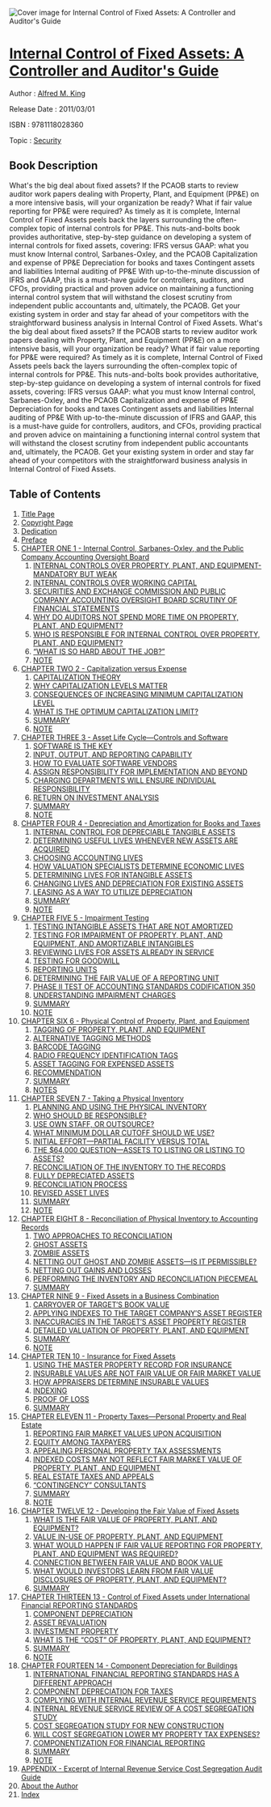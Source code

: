 ![Cover image for Internal Control of Fixed Assets: A Controller and Auditor&#39;s Guide](https://imgdetail.ebookreading.net/cover/cover/security/EB9781118028360.jpg)

[Internal Control of Fixed Assets: A Controller and Auditor&#39;s Guide](https://ebookreading.net/view/book/Internal+Control+of+Fixed+Assets%3A+A+Controller+and+Auditor%26%2339%3Bs+Guide-EB9781118028360_1.html "Internal Control of Fixed Assets: A Controller and Auditor&#39;s Guide")
====================================================================================================================

Author : [Alfred M. King](https://ebookreading.net/search/author/Alfred+M.+King)

Release Date : 2011/03/01

ISBN : 9781118028360

Topic : [Security](https://ebookreading.net/search/category/security)

Book Description
-----------------

What's the big deal about fixed assets?
If the PCAOB starts to review auditor work papers dealing with Property, Plant, and Equipment (PP&amp;E) on a more intensive basis, will your organization be ready? What if fair value reporting for PP&amp;E were required?
As timely as it is complete, Internal Control of Fixed Assets peels back the layers surrounding the often-complex topic of internal controls for PP&amp;E. This nuts-and-bolts book provides authoritative, step-by-step guidance on developing a system of internal controls for fixed assets, covering:
IFRS versus GAAP: what you must know
Internal control, Sarbanes-Oxley, and the PCAOB
Capitalization and expense of PP&amp;E
Depreciation for books and taxes
Contingent assets and liabilities
Internal auditing of PP&amp;E
With up-to-the-minute discussion of IFRS and GAAP, this is a must-have guide for controllers, auditors, and CFOs, providing practical and proven advice on maintaining a functioning internal control system that will withstand the closest scrutiny from independent public accountants and, ultimately, the PCAOB. Get your existing system in order and stay far ahead of your competitors with the straightforward business analysis in Internal Control of Fixed Assets.
              What's the big deal about fixed assets?
If the PCAOB starts to review auditor work papers dealing with Property, Plant, and Equipment (PP&amp;E) on a more intensive basis, will your organization be ready? What if fair value reporting for PP&amp;E were required?
As timely as it is complete, Internal Control of Fixed Assets peels back the layers surrounding the often-complex topic of internal controls for PP&amp;E. This nuts-and-bolts book provides authoritative, step-by-step guidance on developing a system of internal controls for fixed assets, covering:
IFRS versus GAAP: what you must know
Internal control, Sarbanes-Oxley, and the PCAOB
Capitalization and expense of PP&amp;E
Depreciation for books and taxes
Contingent assets and liabilities
Internal auditing of PP&amp;E
With up-to-the-minute discussion of IFRS and GAAP, this is a must-have guide for controllers, auditors, and CFOs, providing practical and proven advice on maintaining a functioning internal control system that will withstand the closest scrutiny from independent public accountants and, ultimately, the PCAOB. Get your existing system in order and stay far ahead of your competitors with the straightforward business analysis in Internal Control of Fixed Assets.
              
Table of Contents
-----------------

1. [Title Page](https://ebookreading.net/view/book/Internal+Control+of+Fixed+Assets%3A+A+Controller+and+Auditor%26%2339%3Bs+Guide-EB9781118028360_3.html)
1. [Copyright Page](https://ebookreading.net/view/book/Internal+Control+of+Fixed+Assets%3A+A+Controller+and+Auditor%26%2339%3Bs+Guide-EB9781118028360_4.html)
1. [Dedication](https://ebookreading.net/view/book/Internal+Control+of+Fixed+Assets%3A+A+Controller+and+Auditor%26%2339%3Bs+Guide-EB9781118028360_5.html)
1. [Preface](https://ebookreading.net/view/book/Internal+Control+of+Fixed+Assets%3A+A+Controller+and+Auditor%26%2339%3Bs+Guide-EB9781118028360_6.html)
1. [CHAPTER ONE 1 - Internal Control, Sarbanes-Oxley, and the Public Company Accounting Oversight Board](https://ebookreading.net/view/book/Internal+Control+of+Fixed+Assets%3A+A+Controller+and+Auditor%26%2339%3Bs+Guide-EB9781118028360_7.html)
    1. [INTERNAL CONTROLS OVER PROPERTY, PLANT, AND EQUIPMENT-MANDATORY BUT WEAK](https://ebookreading.net/view/book/Internal+Control+of+Fixed+Assets%3A+A+Controller+and+Auditor%26%2339%3Bs+Guide-EB9781118028360_7.html#h1)
    1. [INTERNAL CONTROLS OVER WORKING CAPITAL](https://ebookreading.net/view/book/Internal+Control+of+Fixed+Assets%3A+A+Controller+and+Auditor%26%2339%3Bs+Guide-EB9781118028360_7.html#h2)
    1. [SECURITIES AND EXCHANGE COMMISSION AND PUBLIC COMPANY ACCOUNTING OVERSIGHT BOARD SCRUTINY OF FINANCIAL STATEMENTS](https://ebookreading.net/view/book/Internal+Control+of+Fixed+Assets%3A+A+Controller+and+Auditor%26%2339%3Bs+Guide-EB9781118028360_7.html#h3)
    1. [WHY DO AUDITORS NOT SPEND MORE TIME ON PROPERTY, PLANT, AND EQUIPMENT?](https://ebookreading.net/view/book/Internal+Control+of+Fixed+Assets%3A+A+Controller+and+Auditor%26%2339%3Bs+Guide-EB9781118028360_7.html#h4)
    1. [WHO IS RESPONSIBLE FOR INTERNAL CONTROL OVER PROPERTY, PLANT, AND EQUIPMENT?](https://ebookreading.net/view/book/Internal+Control+of+Fixed+Assets%3A+A+Controller+and+Auditor%26%2339%3Bs+Guide-EB9781118028360_7.html#h5)
    1. [“WHAT IS SO HARD ABOUT THE JOB?”](https://ebookreading.net/view/book/Internal+Control+of+Fixed+Assets%3A+A+Controller+and+Auditor%26%2339%3Bs+Guide-EB9781118028360_7.html#h6)
    1. [NOTE](https://ebookreading.net/view/book/Internal+Control+of+Fixed+Assets%3A+A+Controller+and+Auditor%26%2339%3Bs+Guide-EB9781118028360_7.html#h7)
1. [CHAPTER TWO 2 - Capitalization versus Expense](https://ebookreading.net/view/book/Internal+Control+of+Fixed+Assets%3A+A+Controller+and+Auditor%26%2339%3Bs+Guide-EB9781118028360_8.html)
    1. [CAPITALIZATION THEORY](https://ebookreading.net/view/book/Internal+Control+of+Fixed+Assets%3A+A+Controller+and+Auditor%26%2339%3Bs+Guide-EB9781118028360_8.html#h1)
    1. [WHY CAPITALIZATION LEVELS MATTER](https://ebookreading.net/view/book/Internal+Control+of+Fixed+Assets%3A+A+Controller+and+Auditor%26%2339%3Bs+Guide-EB9781118028360_8.html#h2)
    1. [CONSEQUENCES OF INCREASING MINIMUM CAPITALIZATION LEVEL](https://ebookreading.net/view/book/Internal+Control+of+Fixed+Assets%3A+A+Controller+and+Auditor%26%2339%3Bs+Guide-EB9781118028360_8.html#h3)
    1. [WHAT IS THE OPTIMUM CAPITALIZATION LIMIT?](https://ebookreading.net/view/book/Internal+Control+of+Fixed+Assets%3A+A+Controller+and+Auditor%26%2339%3Bs+Guide-EB9781118028360_8.html#h4)
    1. [SUMMARY](https://ebookreading.net/view/book/Internal+Control+of+Fixed+Assets%3A+A+Controller+and+Auditor%26%2339%3Bs+Guide-EB9781118028360_8.html#h5)
    1. [NOTE](https://ebookreading.net/view/book/Internal+Control+of+Fixed+Assets%3A+A+Controller+and+Auditor%26%2339%3Bs+Guide-EB9781118028360_8.html#h6)
1. [CHAPTER THREE 3 - Asset Life Cycle—Controls and Software](https://ebookreading.net/view/book/Internal+Control+of+Fixed+Assets%3A+A+Controller+and+Auditor%26%2339%3Bs+Guide-EB9781118028360_9.html)
    1. [SOFTWARE IS THE KEY](https://ebookreading.net/view/book/Internal+Control+of+Fixed+Assets%3A+A+Controller+and+Auditor%26%2339%3Bs+Guide-EB9781118028360_9.html#h1)
    1. [INPUT, OUTPUT, AND REPORTING CAPABILITY](https://ebookreading.net/view/book/Internal+Control+of+Fixed+Assets%3A+A+Controller+and+Auditor%26%2339%3Bs+Guide-EB9781118028360_9.html#h2)
    1. [HOW TO EVALUATE SOFTWARE VENDORS](https://ebookreading.net/view/book/Internal+Control+of+Fixed+Assets%3A+A+Controller+and+Auditor%26%2339%3Bs+Guide-EB9781118028360_9.html#h3)
    1. [ASSIGN RESPONSIBILITY FOR IMPLEMENTATION AND BEYOND](https://ebookreading.net/view/book/Internal+Control+of+Fixed+Assets%3A+A+Controller+and+Auditor%26%2339%3Bs+Guide-EB9781118028360_9.html#h4)
    1. [CHARGING DEPARTMENTS WILL ENSURE INDIVIDUAL RESPONSIBILITY](https://ebookreading.net/view/book/Internal+Control+of+Fixed+Assets%3A+A+Controller+and+Auditor%26%2339%3Bs+Guide-EB9781118028360_9.html#h5)
    1. [RETURN ON INVESTMENT ANALYSIS](https://ebookreading.net/view/book/Internal+Control+of+Fixed+Assets%3A+A+Controller+and+Auditor%26%2339%3Bs+Guide-EB9781118028360_9.html#h6)
    1. [SUMMARY](https://ebookreading.net/view/book/Internal+Control+of+Fixed+Assets%3A+A+Controller+and+Auditor%26%2339%3Bs+Guide-EB9781118028360_9.html#h7)
    1. [NOTE](https://ebookreading.net/view/book/Internal+Control+of+Fixed+Assets%3A+A+Controller+and+Auditor%26%2339%3Bs+Guide-EB9781118028360_9.html#h8)
1. [CHAPTER FOUR 4 - Depreciation and Amortization for Books and Taxes](https://ebookreading.net/view/book/Internal+Control+of+Fixed+Assets%3A+A+Controller+and+Auditor%26%2339%3Bs+Guide-EB9781118028360_10.html)
    1. [INTERNAL CONTROL FOR DEPRECIABLE TANGIBLE ASSETS](https://ebookreading.net/view/book/Internal+Control+of+Fixed+Assets%3A+A+Controller+and+Auditor%26%2339%3Bs+Guide-EB9781118028360_10.html#h1)
    1. [DETERMINING USEFUL LIVES WHENEVER NEW ASSETS ARE ACQUIRED](https://ebookreading.net/view/book/Internal+Control+of+Fixed+Assets%3A+A+Controller+and+Auditor%26%2339%3Bs+Guide-EB9781118028360_10.html#h2)
    1. [CHOOSING ACCOUNTING LIVES](https://ebookreading.net/view/book/Internal+Control+of+Fixed+Assets%3A+A+Controller+and+Auditor%26%2339%3Bs+Guide-EB9781118028360_10.html#h3)
    1. [HOW VALUATION SPECIALISTS DETERMINE ECONOMIC LIVES](https://ebookreading.net/view/book/Internal+Control+of+Fixed+Assets%3A+A+Controller+and+Auditor%26%2339%3Bs+Guide-EB9781118028360_10.html#h4)
    1. [DETERMINING LIVES FOR INTANGIBLE ASSETS](https://ebookreading.net/view/book/Internal+Control+of+Fixed+Assets%3A+A+Controller+and+Auditor%26%2339%3Bs+Guide-EB9781118028360_10.html#h5)
    1. [CHANGING LIVES AND DEPRECIATION FOR EXISTING ASSETS](https://ebookreading.net/view/book/Internal+Control+of+Fixed+Assets%3A+A+Controller+and+Auditor%26%2339%3Bs+Guide-EB9781118028360_10.html#h6)
    1. [LEASING AS A WAY TO UTILIZE DEPRECIATION](https://ebookreading.net/view/book/Internal+Control+of+Fixed+Assets%3A+A+Controller+and+Auditor%26%2339%3Bs+Guide-EB9781118028360_10.html#h7)
    1. [SUMMARY](https://ebookreading.net/view/book/Internal+Control+of+Fixed+Assets%3A+A+Controller+and+Auditor%26%2339%3Bs+Guide-EB9781118028360_10.html#h8)
    1. [NOTE](https://ebookreading.net/view/book/Internal+Control+of+Fixed+Assets%3A+A+Controller+and+Auditor%26%2339%3Bs+Guide-EB9781118028360_10.html#h9)
1. [CHAPTER FIVE 5 - Impairment Testing](https://ebookreading.net/view/book/Internal+Control+of+Fixed+Assets%3A+A+Controller+and+Auditor%26%2339%3Bs+Guide-EB9781118028360_11.html)
    1. [TESTING INTANGIBLE ASSETS THAT ARE NOT AMORTIZED](https://ebookreading.net/view/book/Internal+Control+of+Fixed+Assets%3A+A+Controller+and+Auditor%26%2339%3Bs+Guide-EB9781118028360_11.html#h1)
    1. [TESTING FOR IMPAIRMENT OF PROPERTY, PLANT, AND EQUIPMENT, AND AMORTIZABLE INTANGIBLES](https://ebookreading.net/view/book/Internal+Control+of+Fixed+Assets%3A+A+Controller+and+Auditor%26%2339%3Bs+Guide-EB9781118028360_11.html#h2)
    1. [REVIEWING LIVES FOR ASSETS ALREADY IN SERVICE](https://ebookreading.net/view/book/Internal+Control+of+Fixed+Assets%3A+A+Controller+and+Auditor%26%2339%3Bs+Guide-EB9781118028360_11.html#h3)
    1. [TESTING FOR GOODWILL](https://ebookreading.net/view/book/Internal+Control+of+Fixed+Assets%3A+A+Controller+and+Auditor%26%2339%3Bs+Guide-EB9781118028360_11.html#h4)
    1. [REPORTING UNITS](https://ebookreading.net/view/book/Internal+Control+of+Fixed+Assets%3A+A+Controller+and+Auditor%26%2339%3Bs+Guide-EB9781118028360_11.html#h5)
    1. [DETERMINING THE FAIR VALUE OF A REPORTING UNIT](https://ebookreading.net/view/book/Internal+Control+of+Fixed+Assets%3A+A+Controller+and+Auditor%26%2339%3Bs+Guide-EB9781118028360_11.html#h6)
    1. [PHASE II TEST OF ACCOUNTING STANDARDS CODIFICATION 350](https://ebookreading.net/view/book/Internal+Control+of+Fixed+Assets%3A+A+Controller+and+Auditor%26%2339%3Bs+Guide-EB9781118028360_11.html#h7)
    1. [UNDERSTANDING IMPAIRMENT CHARGES](https://ebookreading.net/view/book/Internal+Control+of+Fixed+Assets%3A+A+Controller+and+Auditor%26%2339%3Bs+Guide-EB9781118028360_11.html#h8)
    1. [SUMMARY](https://ebookreading.net/view/book/Internal+Control+of+Fixed+Assets%3A+A+Controller+and+Auditor%26%2339%3Bs+Guide-EB9781118028360_11.html#h9)
    1. [NOTE](https://ebookreading.net/view/book/Internal+Control+of+Fixed+Assets%3A+A+Controller+and+Auditor%26%2339%3Bs+Guide-EB9781118028360_11.html#h10)
1. [CHAPTER SIX 6 - Physical Control of Property, Plant, and Equipment](https://ebookreading.net/view/book/Internal+Control+of+Fixed+Assets%3A+A+Controller+and+Auditor%26%2339%3Bs+Guide-EB9781118028360_12.html)
    1. [TAGGING OF PROPERTY, PLANT, AND EQUIPMENT](https://ebookreading.net/view/book/Internal+Control+of+Fixed+Assets%3A+A+Controller+and+Auditor%26%2339%3Bs+Guide-EB9781118028360_12.html#h1)
    1. [ALTERNATIVE TAGGING METHODS](https://ebookreading.net/view/book/Internal+Control+of+Fixed+Assets%3A+A+Controller+and+Auditor%26%2339%3Bs+Guide-EB9781118028360_12.html#h2)
    1. [BARCODE TAGGING](https://ebookreading.net/view/book/Internal+Control+of+Fixed+Assets%3A+A+Controller+and+Auditor%26%2339%3Bs+Guide-EB9781118028360_12.html#h3)
    1. [RADIO FREQUENCY IDENTIFICATION TAGS](https://ebookreading.net/view/book/Internal+Control+of+Fixed+Assets%3A+A+Controller+and+Auditor%26%2339%3Bs+Guide-EB9781118028360_12.html#h4)
    1. [ASSET TAGGING FOR EXPENSED ASSETS](https://ebookreading.net/view/book/Internal+Control+of+Fixed+Assets%3A+A+Controller+and+Auditor%26%2339%3Bs+Guide-EB9781118028360_12.html#h5)
    1. [RECOMMENDATION](https://ebookreading.net/view/book/Internal+Control+of+Fixed+Assets%3A+A+Controller+and+Auditor%26%2339%3Bs+Guide-EB9781118028360_12.html#h6)
    1. [SUMMARY](https://ebookreading.net/view/book/Internal+Control+of+Fixed+Assets%3A+A+Controller+and+Auditor%26%2339%3Bs+Guide-EB9781118028360_12.html#h7)
    1. [NOTES](https://ebookreading.net/view/book/Internal+Control+of+Fixed+Assets%3A+A+Controller+and+Auditor%26%2339%3Bs+Guide-EB9781118028360_12.html#h8)
1. [CHAPTER SEVEN 7 - Taking a Physical Inventory](https://ebookreading.net/view/book/Internal+Control+of+Fixed+Assets%3A+A+Controller+and+Auditor%26%2339%3Bs+Guide-EB9781118028360_13.html)
    1. [PLANNING AND USING THE PHYSICAL INVENTORY](https://ebookreading.net/view/book/Internal+Control+of+Fixed+Assets%3A+A+Controller+and+Auditor%26%2339%3Bs+Guide-EB9781118028360_13.html#h1)
    1. [WHO SHOULD BE RESPONSIBLE?](https://ebookreading.net/view/book/Internal+Control+of+Fixed+Assets%3A+A+Controller+and+Auditor%26%2339%3Bs+Guide-EB9781118028360_13.html#h2)
    1. [USE OWN STAFF, OR OUTSOURCE?](https://ebookreading.net/view/book/Internal+Control+of+Fixed+Assets%3A+A+Controller+and+Auditor%26%2339%3Bs+Guide-EB9781118028360_13.html#h3)
    1. [WHAT MINIMUM DOLLAR CUTOFF SHOULD WE USE?](https://ebookreading.net/view/book/Internal+Control+of+Fixed+Assets%3A+A+Controller+and+Auditor%26%2339%3Bs+Guide-EB9781118028360_13.html#h4)
    1. [INITIAL EFFORT—PARTIAL FACILITY VERSUS TOTAL](https://ebookreading.net/view/book/Internal+Control+of+Fixed+Assets%3A+A+Controller+and+Auditor%26%2339%3Bs+Guide-EB9781118028360_13.html#h5)
    1. [THE $64,000 QUESTION—ASSETS TO LISTING OR LISTING TO ASSETS?](https://ebookreading.net/view/book/Internal+Control+of+Fixed+Assets%3A+A+Controller+and+Auditor%26%2339%3Bs+Guide-EB9781118028360_13.html#h6)
    1. [RECONCILIATION OF THE INVENTORY TO THE RECORDS](https://ebookreading.net/view/book/Internal+Control+of+Fixed+Assets%3A+A+Controller+and+Auditor%26%2339%3Bs+Guide-EB9781118028360_13.html#h7)
    1. [FULLY DEPRECIATED ASSETS](https://ebookreading.net/view/book/Internal+Control+of+Fixed+Assets%3A+A+Controller+and+Auditor%26%2339%3Bs+Guide-EB9781118028360_13.html#h8)
    1. [RECONCILIATION PROCESS](https://ebookreading.net/view/book/Internal+Control+of+Fixed+Assets%3A+A+Controller+and+Auditor%26%2339%3Bs+Guide-EB9781118028360_13.html#h9)
    1. [REVISED ASSET LIVES](https://ebookreading.net/view/book/Internal+Control+of+Fixed+Assets%3A+A+Controller+and+Auditor%26%2339%3Bs+Guide-EB9781118028360_13.html#h10)
    1. [SUMMARY](https://ebookreading.net/view/book/Internal+Control+of+Fixed+Assets%3A+A+Controller+and+Auditor%26%2339%3Bs+Guide-EB9781118028360_13.html#h11)
    1. [NOTE](https://ebookreading.net/view/book/Internal+Control+of+Fixed+Assets%3A+A+Controller+and+Auditor%26%2339%3Bs+Guide-EB9781118028360_13.html#h12)
1. [CHAPTER EIGHT 8 - Reconciliation of Physical Inventory to Accounting Records](https://ebookreading.net/view/book/Internal+Control+of+Fixed+Assets%3A+A+Controller+and+Auditor%26%2339%3Bs+Guide-EB9781118028360_14.html)
    1. [TWO APPROACHES TO RECONCILIATION](https://ebookreading.net/view/book/Internal+Control+of+Fixed+Assets%3A+A+Controller+and+Auditor%26%2339%3Bs+Guide-EB9781118028360_14.html#h1)
    1. [GHOST ASSETS](https://ebookreading.net/view/book/Internal+Control+of+Fixed+Assets%3A+A+Controller+and+Auditor%26%2339%3Bs+Guide-EB9781118028360_14.html#h2)
    1. [ZOMBIE ASSETS](https://ebookreading.net/view/book/Internal+Control+of+Fixed+Assets%3A+A+Controller+and+Auditor%26%2339%3Bs+Guide-EB9781118028360_14.html#h3)
    1. [NETTING OUT GHOST AND ZOMBIE ASSETS—IS IT PERMISSIBLE?](https://ebookreading.net/view/book/Internal+Control+of+Fixed+Assets%3A+A+Controller+and+Auditor%26%2339%3Bs+Guide-EB9781118028360_14.html#h4)
    1. [NETTING OUT GAINS AND LOSSES](https://ebookreading.net/view/book/Internal+Control+of+Fixed+Assets%3A+A+Controller+and+Auditor%26%2339%3Bs+Guide-EB9781118028360_14.html#h5)
    1. [PERFORMING THE INVENTORY AND RECONCILIATION PIECEMEAL](https://ebookreading.net/view/book/Internal+Control+of+Fixed+Assets%3A+A+Controller+and+Auditor%26%2339%3Bs+Guide-EB9781118028360_14.html#h6)
    1. [SUMMARY](https://ebookreading.net/view/book/Internal+Control+of+Fixed+Assets%3A+A+Controller+and+Auditor%26%2339%3Bs+Guide-EB9781118028360_14.html#h7)
1. [CHAPTER NINE 9 - Fixed Assets in a Business Combination](https://ebookreading.net/view/book/Internal+Control+of+Fixed+Assets%3A+A+Controller+and+Auditor%26%2339%3Bs+Guide-EB9781118028360_15.html)
    1. [CARRYOVER OF TARGET′S BOOK VALUE](https://ebookreading.net/view/book/Internal+Control+of+Fixed+Assets%3A+A+Controller+and+Auditor%26%2339%3Bs+Guide-EB9781118028360_15.html#h1)
    1. [APPLYING INDEXES TO THE TARGET COMPANY′S ASSET REGISTER](https://ebookreading.net/view/book/Internal+Control+of+Fixed+Assets%3A+A+Controller+and+Auditor%26%2339%3Bs+Guide-EB9781118028360_15.html#h2)
    1. [INACCURACIES IN THE TARGET′S ASSET PROPERTY REGISTER](https://ebookreading.net/view/book/Internal+Control+of+Fixed+Assets%3A+A+Controller+and+Auditor%26%2339%3Bs+Guide-EB9781118028360_15.html#h3)
    1. [DETAILED VALUATION OF PROPERTY, PLANT, AND EQUIPMENT](https://ebookreading.net/view/book/Internal+Control+of+Fixed+Assets%3A+A+Controller+and+Auditor%26%2339%3Bs+Guide-EB9781118028360_15.html#h4)
    1. [SUMMARY](https://ebookreading.net/view/book/Internal+Control+of+Fixed+Assets%3A+A+Controller+and+Auditor%26%2339%3Bs+Guide-EB9781118028360_15.html#h5)
    1. [NOTE](https://ebookreading.net/view/book/Internal+Control+of+Fixed+Assets%3A+A+Controller+and+Auditor%26%2339%3Bs+Guide-EB9781118028360_15.html#h6)
1. [CHAPTER TEN 10 - Insurance for Fixed Assets](https://ebookreading.net/view/book/Internal+Control+of+Fixed+Assets%3A+A+Controller+and+Auditor%26%2339%3Bs+Guide-EB9781118028360_16.html)
    1. [USING THE MASTER PROPERTY RECORD FOR INSURANCE](https://ebookreading.net/view/book/Internal+Control+of+Fixed+Assets%3A+A+Controller+and+Auditor%26%2339%3Bs+Guide-EB9781118028360_16.html#h1)
    1. [INSURABLE VALUES ARE NOT FAIR VALUE OR FAIR MARKET VALUE](https://ebookreading.net/view/book/Internal+Control+of+Fixed+Assets%3A+A+Controller+and+Auditor%26%2339%3Bs+Guide-EB9781118028360_16.html#h2)
    1. [HOW APPRAISERS DETERMINE INSURABLE VALUES](https://ebookreading.net/view/book/Internal+Control+of+Fixed+Assets%3A+A+Controller+and+Auditor%26%2339%3Bs+Guide-EB9781118028360_16.html#h3)
    1. [INDEXING](https://ebookreading.net/view/book/Internal+Control+of+Fixed+Assets%3A+A+Controller+and+Auditor%26%2339%3Bs+Guide-EB9781118028360_16.html#h4)
    1. [PROOF OF LOSS](https://ebookreading.net/view/book/Internal+Control+of+Fixed+Assets%3A+A+Controller+and+Auditor%26%2339%3Bs+Guide-EB9781118028360_16.html#h5)
    1. [SUMMARY](https://ebookreading.net/view/book/Internal+Control+of+Fixed+Assets%3A+A+Controller+and+Auditor%26%2339%3Bs+Guide-EB9781118028360_16.html#h6)
1. [CHAPTER ELEVEN 11 - Property Taxes—Personal Property and Real Estate](https://ebookreading.net/view/book/Internal+Control+of+Fixed+Assets%3A+A+Controller+and+Auditor%26%2339%3Bs+Guide-EB9781118028360_17.html)
    1. [REPORTING FAIR MARKET VALUES UPON ACQUISITION](https://ebookreading.net/view/book/Internal+Control+of+Fixed+Assets%3A+A+Controller+and+Auditor%26%2339%3Bs+Guide-EB9781118028360_17.html#h1)
    1. [EQUITY AMONG TAXPAYERS](https://ebookreading.net/view/book/Internal+Control+of+Fixed+Assets%3A+A+Controller+and+Auditor%26%2339%3Bs+Guide-EB9781118028360_17.html#h2)
    1. [APPEALING PERSONAL PROPERTY TAX ASSESSMENTS](https://ebookreading.net/view/book/Internal+Control+of+Fixed+Assets%3A+A+Controller+and+Auditor%26%2339%3Bs+Guide-EB9781118028360_17.html#h3)
    1. [INDEXED COSTS MAY NOT REFLECT FAIR MARKET VALUE OF PROPERTY, PLANT, AND EQUIPMENT](https://ebookreading.net/view/book/Internal+Control+of+Fixed+Assets%3A+A+Controller+and+Auditor%26%2339%3Bs+Guide-EB9781118028360_17.html#h4)
    1. [REAL ESTATE TAXES AND APPEALS](https://ebookreading.net/view/book/Internal+Control+of+Fixed+Assets%3A+A+Controller+and+Auditor%26%2339%3Bs+Guide-EB9781118028360_17.html#h5)
    1. [“CONTINGENCY” CONSULTANTS](https://ebookreading.net/view/book/Internal+Control+of+Fixed+Assets%3A+A+Controller+and+Auditor%26%2339%3Bs+Guide-EB9781118028360_17.html#h6)
    1. [SUMMARY](https://ebookreading.net/view/book/Internal+Control+of+Fixed+Assets%3A+A+Controller+and+Auditor%26%2339%3Bs+Guide-EB9781118028360_17.html#h7)
    1. [NOTE](https://ebookreading.net/view/book/Internal+Control+of+Fixed+Assets%3A+A+Controller+and+Auditor%26%2339%3Bs+Guide-EB9781118028360_17.html#h8)
1. [CHAPTER TWELVE 12 - Developing the Fair Value of Fixed Assets](https://ebookreading.net/view/book/Internal+Control+of+Fixed+Assets%3A+A+Controller+and+Auditor%26%2339%3Bs+Guide-EB9781118028360_18.html)
    1. [WHAT IS THE FAIR VALUE OF PROPERTY, PLANT, AND EQUIPMENT?](https://ebookreading.net/view/book/Internal+Control+of+Fixed+Assets%3A+A+Controller+and+Auditor%26%2339%3Bs+Guide-EB9781118028360_18.html#h1)
    1. [VALUE IN-USE OF PROPERTY, PLANT, AND EQUIPMENT](https://ebookreading.net/view/book/Internal+Control+of+Fixed+Assets%3A+A+Controller+and+Auditor%26%2339%3Bs+Guide-EB9781118028360_18.html#h2)
    1. [WHAT WOULD HAPPEN IF FAIR VALUE REPORTING FOR PROPERTY, PLANT, AND EQUIPMENT WAS REQUIRED?](https://ebookreading.net/view/book/Internal+Control+of+Fixed+Assets%3A+A+Controller+and+Auditor%26%2339%3Bs+Guide-EB9781118028360_18.html#h3)
    1. [CONNECTION BETWEEN FAIR VALUE AND BOOK VALUE](https://ebookreading.net/view/book/Internal+Control+of+Fixed+Assets%3A+A+Controller+and+Auditor%26%2339%3Bs+Guide-EB9781118028360_18.html#h4)
    1. [WHAT WOULD INVESTORS LEARN FROM FAIR VALUE DISCLOSURES OF PROPERTY, PLANT, AND EQUIPMENT?](https://ebookreading.net/view/book/Internal+Control+of+Fixed+Assets%3A+A+Controller+and+Auditor%26%2339%3Bs+Guide-EB9781118028360_18.html#h5)
    1. [SUMMARY](https://ebookreading.net/view/book/Internal+Control+of+Fixed+Assets%3A+A+Controller+and+Auditor%26%2339%3Bs+Guide-EB9781118028360_18.html#h6)
1. [CHAPTER THIRTEEN 13 - Control of Fixed Assets under International Financial REPORTING STANDARDS](https://ebookreading.net/view/book/Internal+Control+of+Fixed+Assets%3A+A+Controller+and+Auditor%26%2339%3Bs+Guide-EB9781118028360_19.html)
    1. [COMPONENT DEPRECIATION](https://ebookreading.net/view/book/Internal+Control+of+Fixed+Assets%3A+A+Controller+and+Auditor%26%2339%3Bs+Guide-EB9781118028360_19.html#h1)
    1. [ASSET REVALUATION](https://ebookreading.net/view/book/Internal+Control+of+Fixed+Assets%3A+A+Controller+and+Auditor%26%2339%3Bs+Guide-EB9781118028360_19.html#h2)
    1. [INVESTMENT PROPERTY](https://ebookreading.net/view/book/Internal+Control+of+Fixed+Assets%3A+A+Controller+and+Auditor%26%2339%3Bs+Guide-EB9781118028360_19.html#h3)
    1. [WHAT IS THE “COST” OF PROPERTY, PLANT, AND EQUIPMENT?](https://ebookreading.net/view/book/Internal+Control+of+Fixed+Assets%3A+A+Controller+and+Auditor%26%2339%3Bs+Guide-EB9781118028360_19.html#h4)
    1. [SUMMARY](https://ebookreading.net/view/book/Internal+Control+of+Fixed+Assets%3A+A+Controller+and+Auditor%26%2339%3Bs+Guide-EB9781118028360_19.html#h5)
    1. [NOTE](https://ebookreading.net/view/book/Internal+Control+of+Fixed+Assets%3A+A+Controller+and+Auditor%26%2339%3Bs+Guide-EB9781118028360_19.html#h6)
1. [CHAPTER FOURTEEN 14 - Component Depreciation for Buildings](https://ebookreading.net/view/book/Internal+Control+of+Fixed+Assets%3A+A+Controller+and+Auditor%26%2339%3Bs+Guide-EB9781118028360_20.html)
    1. [INTERNATIONAL FINANCIAL REPORTING STANDARDS HAS A DIFFERENT APPROACH](https://ebookreading.net/view/book/Internal+Control+of+Fixed+Assets%3A+A+Controller+and+Auditor%26%2339%3Bs+Guide-EB9781118028360_20.html#h1)
    1. [COMPONENT DEPRECIATION FOR TAXES](https://ebookreading.net/view/book/Internal+Control+of+Fixed+Assets%3A+A+Controller+and+Auditor%26%2339%3Bs+Guide-EB9781118028360_20.html#h2)
    1. [COMPLYING WITH INTERNAL REVENUE SERVICE REQUIREMENTS](https://ebookreading.net/view/book/Internal+Control+of+Fixed+Assets%3A+A+Controller+and+Auditor%26%2339%3Bs+Guide-EB9781118028360_20.html#h3)
    1. [INTERNAL REVENUE SERVICE REVIEW OF A COST SEGREGATION STUDY](https://ebookreading.net/view/book/Internal+Control+of+Fixed+Assets%3A+A+Controller+and+Auditor%26%2339%3Bs+Guide-EB9781118028360_20.html#h4)
    1. [COST SEGREGATION STUDY FOR NEW CONSTRUCTION](https://ebookreading.net/view/book/Internal+Control+of+Fixed+Assets%3A+A+Controller+and+Auditor%26%2339%3Bs+Guide-EB9781118028360_20.html#h5)
    1. [WILL COST SEGREGATION LOWER MY PROPERTY TAX EXPENSES?](https://ebookreading.net/view/book/Internal+Control+of+Fixed+Assets%3A+A+Controller+and+Auditor%26%2339%3Bs+Guide-EB9781118028360_20.html#h6)
    1. [COMPONENTIZATION FOR FINANCIAL REPORTING](https://ebookreading.net/view/book/Internal+Control+of+Fixed+Assets%3A+A+Controller+and+Auditor%26%2339%3Bs+Guide-EB9781118028360_20.html#h7)
    1. [SUMMARY](https://ebookreading.net/view/book/Internal+Control+of+Fixed+Assets%3A+A+Controller+and+Auditor%26%2339%3Bs+Guide-EB9781118028360_20.html#h8)
    1. [NOTE](https://ebookreading.net/view/book/Internal+Control+of+Fixed+Assets%3A+A+Controller+and+Auditor%26%2339%3Bs+Guide-EB9781118028360_20.html#h9)
1. [APPENDIX - Excerpt of Internal Revenue Service Cost Segregation Audit Guide](https://ebookreading.net/view/book/Internal+Control+of+Fixed+Assets%3A+A+Controller+and+Auditor%26%2339%3Bs+Guide-EB9781118028360_21.html)
1. [About the Author](https://ebookreading.net/view/book/Internal+Control+of+Fixed+Assets%3A+A+Controller+and+Auditor%26%2339%3Bs+Guide-EB9781118028360_22.html)
1. [Index](https://ebookreading.net/view/book/Internal+Control+of+Fixed+Assets%3A+A+Controller+and+Auditor%26%2339%3Bs+Guide-EB9781118028360_23.html)
